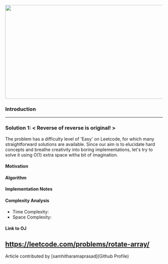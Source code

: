 <!-- Screenshot -->

<p align="center">
<img src="CoderChef-Kitchen/Images/Rotate-Array/screenshot.png" width="800" height="300">
</p>

<!-- Introduction -->
### Introduction

---
### Solution 1: < Reverse of reverse is original! >
The problem has a difficulty level of 'Easy' on Leetcode, for which many straightforward solutions are available. Since our aim is to elucidate hard concepts and breathe creativity into boring implementations, let's try to solve it using O(1) extra space witha bit of imagination.

#### Motivation

<!-- basic motivation for the approach -->

#### Algorithm

<!-- stepwise algorithm details. May or may not include pseudo-code -->

#### Implementation Notes

<!-- optional section -->

#### Complexity Analysis

* Time Complexity: 
* Space Complexity:

#### Link to OJ

<!-- Add link here if available -->
https://leetcode.com/problems/rotate-array/
---
Article contributed by [samhitharamaprasad](Github Profile)
